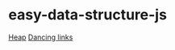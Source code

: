 # easy-data-structure-js

[Heap](./packages/heap/README.md)
[Dancing links](./packages/dancing-links/README.md)
